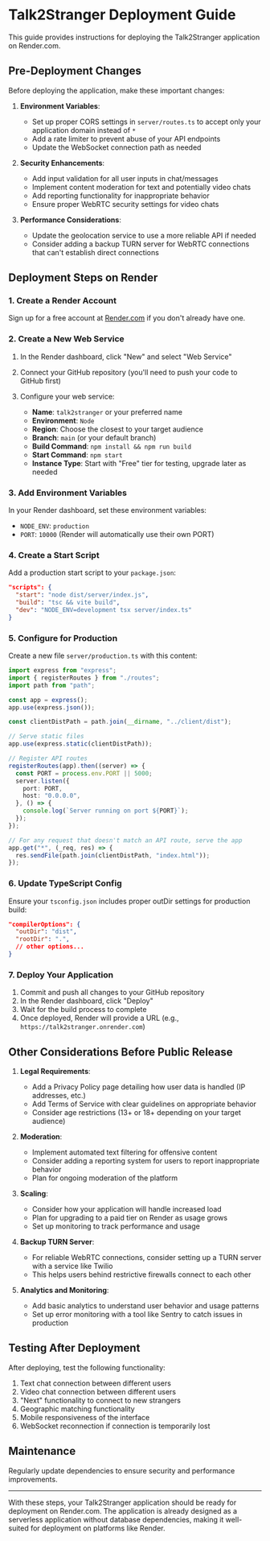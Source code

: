 # Talk2Stranger Deployment Guide

This guide provides instructions for deploying the Talk2Stranger application on Render.com.

## Pre-Deployment Changes

Before deploying the application, make these important changes:

1. **Environment Variables**:
   - Set up proper CORS settings in `server/routes.ts` to accept only your application domain instead of `*`
   - Add a rate limiter to prevent abuse of your API endpoints
   - Update the WebSocket connection path as needed

2. **Security Enhancements**:
   - Add input validation for all user inputs in chat/messages
   - Implement content moderation for text and potentially video chats
   - Add reporting functionality for inappropriate behavior
   - Ensure proper WebRTC security settings for video chats

3. **Performance Considerations**:
   - Update the geolocation service to use a more reliable API if needed
   - Consider adding a backup TURN server for WebRTC connections that can't establish direct connections

## Deployment Steps on Render

### 1. Create a Render Account

Sign up for a free account at [Render.com](https://render.com) if you don't already have one.

### 2. Create a New Web Service

1. In the Render dashboard, click "New" and select "Web Service"
2. Connect your GitHub repository (you'll need to push your code to GitHub first)
3. Configure your web service:

   - **Name**: `talk2stranger` or your preferred name
   - **Environment**: `Node`
   - **Region**: Choose the closest to your target audience
   - **Branch**: `main` (or your default branch)
   - **Build Command**: `npm install && npm run build`
   - **Start Command**: `npm start`
   - **Instance Type**: Start with "Free" tier for testing, upgrade later as needed

### 3. Add Environment Variables

In your Render dashboard, set these environment variables:

- `NODE_ENV`: `production`
- `PORT`: `10000` (Render will automatically use their own PORT)

### 4. Create a Start Script

Add a production start script to your `package.json`:

```json
"scripts": {
  "start": "node dist/server/index.js",
  "build": "tsc && vite build",
  "dev": "NODE_ENV=development tsx server/index.ts"
}
```

### 5. Configure for Production

Create a new file `server/production.ts` with this content:

```typescript
import express from "express";
import { registerRoutes } from "./routes";
import path from "path";

const app = express();
app.use(express.json());

const clientDistPath = path.join(__dirname, "../client/dist");

// Serve static files
app.use(express.static(clientDistPath));

// Register API routes
registerRoutes(app).then((server) => {
  const PORT = process.env.PORT || 5000;
  server.listen({
    port: PORT,
    host: "0.0.0.0",
  }, () => {
    console.log(`Server running on port ${PORT}`);
  });
});

// For any request that doesn't match an API route, serve the app
app.get("*", (_req, res) => {
  res.sendFile(path.join(clientDistPath, "index.html"));
});
```

### 6. Update TypeScript Config

Ensure your `tsconfig.json` includes proper outDir settings for production build:

```json
"compilerOptions": {
  "outDir": "dist",
  "rootDir": ".",
  // other options...
}
```

### 7. Deploy Your Application

1. Commit and push all changes to your GitHub repository
2. In the Render dashboard, click "Deploy"
3. Wait for the build process to complete
4. Once deployed, Render will provide a URL (e.g., `https://talk2stranger.onrender.com`)

## Other Considerations Before Public Release

1. **Legal Requirements**:
   - Add a Privacy Policy page detailing how user data is handled (IP addresses, etc.)
   - Add Terms of Service with clear guidelines on appropriate behavior
   - Consider age restrictions (13+ or 18+ depending on your target audience)

2. **Moderation**:
   - Implement automated text filtering for offensive content
   - Consider adding a reporting system for users to report inappropriate behavior
   - Plan for ongoing moderation of the platform

3. **Scaling**:
   - Consider how your application will handle increased load
   - Plan for upgrading to a paid tier on Render as usage grows
   - Set up monitoring to track performance and usage

4. **Backup TURN Server**:
   - For reliable WebRTC connections, consider setting up a TURN server with a service like Twilio
   - This helps users behind restrictive firewalls connect to each other

5. **Analytics and Monitoring**:
   - Add basic analytics to understand user behavior and usage patterns
   - Set up error monitoring with a tool like Sentry to catch issues in production

## Testing After Deployment

After deploying, test the following functionality:

1. Text chat connection between different users
2. Video chat connection between different users
3. "Next" functionality to connect to new strangers
4. Geographic matching functionality
5. Mobile responsiveness of the interface
6. WebSocket reconnection if connection is temporarily lost

## Maintenance

Regularly update dependencies to ensure security and performance improvements.

---

With these steps, your Talk2Stranger application should be ready for deployment on Render.com. The application is already designed as a serverless application without database dependencies, making it well-suited for deployment on platforms like Render.